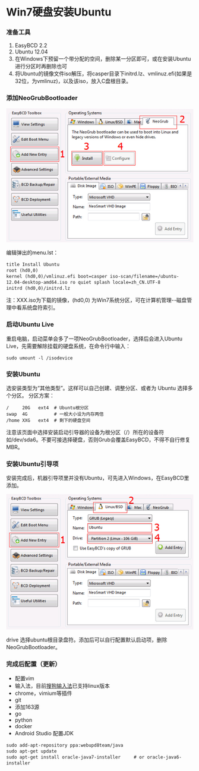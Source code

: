 Win7硬盘安装Ubuntu
===

### 准备工具

1. EasyBCD 2.2
2. Ubuntu 12.04
3. 在Windows下预留一个带分配的空间，删除某一分区即可，或在安装Ubuntu进行分区时再删除也可
4. 将Ubuntu的镜像文件iso解压，将casper目录下initrd.lz、vmlinuz.efi(如果是32位，为vmlinuz)，以及该iso，放入C盘根目录。

### 添加NeoGrubBootloader

![EasyBCD](img/2.1-easybcd.jpg)

编辑弹出的menu.lst：

```
title Install Ubuntu
root (hd0,0)
kernel (hd0,0)/vmlinuz.efi boot=casper iso-scan/filename=/ubuntu-12.04-desktop-amd64.iso ro quiet splash locale=zh_CN.UTF-8
initrd (hd0,0)/initrd.lz
```

注：XXX.iso为下载的镜像，(hd0,0) 为Win7系统分区，可在计算机管理--磁盘管理中看系统盘符索引。

### 启动Ubuntu Live

重启电脑，启动菜单会多了一项NeoGrubBootloader，选择后会进入Ubuntu Live，先需要解除挂载的硬盘系统，在命令行中输入：

```
sudo umount -l /isodevice
```

### 安装Ubuntu

选安装类型为“其他类型”。这样可以自己创建、调整分区、或者为 Ubuntu 选择多个分区。
分区方案：

```
/     20G   ext4  # Ubuntu根分区
swap  4G          # 一般大小设为内存两倍
/home XXG   ext4  # 剩下的硬盘空间
```
注意该页面中选择安装启动引导器的设备为根分区（/）所在的设备符如/dev/sda6。不要可接选择硬盘，否则Grub会覆盖EasyBCD，不得不自行修复MBR。

### 安装Ubuntu引导项

安装完成后，机器引导项里并没有Ubuntu，可先进入Windows，在EasyBCD里添加。

![EasyBCD](img/2.1-easybcd2.jpg)

drive 选择ubuntu根目录盘符。添加后可以自行配置默认启动项，删除NeoGrubBootloader。

### 完成后配置（更新）

- 配置vim
- 输入法，目前[搜狗输入法](http://pinyin.sogou.com/linux/)已支持linux版本
- chrome，vimium等插件
- git
- 添加163源
- go
- python
- docker
- Android Studio 配置JDK
```
sudo add-apt-repository ppa:webupd8team/java
sudo apt-get update
sudo apt-get install oracle-java7-installer     # or oracle-java6-installer
```
